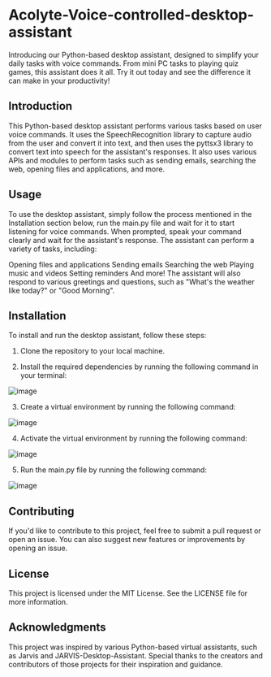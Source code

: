 # Acolyte-Voice-controlled-desktop-assistant
Introducing our Python-based desktop assistant, designed to simplify your daily tasks with voice commands. From mini PC tasks to playing quiz games, this assistant does it all. Try it out today and see the difference it can make in your productivity!

## Introduction
This Python-based desktop assistant performs various tasks based on user voice commands. It uses the SpeechRecognition library to capture audio from the user and convert it into text, and then uses the pyttsx3 library to convert text into speech for the assistant's responses. It also uses various APIs and modules to perform tasks such as sending emails, searching the web, opening files and applications, and more.

## Usage
To use the desktop assistant, simply follow the process mentioned in the Installation section below, run the main.py file and wait for it to start listening for voice commands. When prompted, speak your command clearly and wait for the assistant's response. The assistant can perform a variety of tasks, including:

Opening files and applications
Sending emails
Searching the web
Playing music and videos
Setting reminders
And more!
The assistant will also respond to various greetings and questions, such as "What's the weather like today?" or "Good Morning".

## Installation
To install and run the desktop assistant, follow these steps:

1. Clone the repository to your local machine.

2. Install the required dependencies by running the following command in your terminal:

![image](https://user-images.githubusercontent.com/53361804/224530644-f03328cb-b14d-4899-8729-0f5faeffe36e.png)

3. Create a virtual environment by running the following command:

![image](https://user-images.githubusercontent.com/53361804/224530626-d76859fe-b18b-491c-abb6-f982b4705c9c.png)

4. Activate the virtual environment by running the following command:

![image](https://user-images.githubusercontent.com/53361804/224530668-b5fb711b-ab02-42be-bd4d-c0a08373c831.png)

5. Run the main.py file by running the following command:

![image](https://user-images.githubusercontent.com/53361804/224530680-78e20276-fd6d-484a-9fb9-3a7af7a936a6.png)

## Contributing
If you'd like to contribute to this project, feel free to submit a pull request or open an issue. You can also suggest new features or improvements by opening an issue.

## License
This project is licensed under the MIT License. See the LICENSE file for more information.

## Acknowledgments
This project was inspired by various Python-based virtual assistants, such as Jarvis and JARVIS-Desktop-Assistant. Special thanks to the creators and contributors of those projects for their inspiration and guidance.
